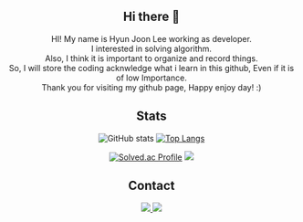 <div align=center>
  
## Hi there 👋
HI! My name is Hyun Joon Lee working as developer. <br>
I interested in solving algorithm. <br>
Also, I think it is important to organize and record things. <br>
So, I will store the coding acknwledge what i learn in this github, Even if it is of low Importance. <br>
Thank you for visiting my github page, Happy enjoy day! :) <br>

## Stats
![GitHub stats](https://github-readme-stats.vercel.app/api?username=joonda&show_icons=true&theme=radical)
[![Top Langs](https://github-readme-stats.vercel.app/api/top-langs/?username=joonda&langs_count=10&layout=compact)]()

[![Solved.ac Profile](http://mazassumnida.wtf/api/v2/generate_badge?boj=hjoon19)](https://solved.ac/hjoon19/) 
<a href="https://solved.ac/hjoon19"><img src="https://mazandi.herokuapp.com/api?handle=hjoon19"></a>





## Contact
  <a href="https://github.com/joonda" target="_blank">
    <img src="https://img.shields.io/badge/GitHub-100000?style=flat&logo=github&logoColor=white"/>
  </a>
  <a href="mailto:hjoon767@gmail.com" target="_blank">
      <img src="https://img.shields.io/badge/Gmail-D14836?style=flat&logo=gmail&logoColor=white"/>
  </a>  

<!--
**joonda/joonda** is a ✨ _special_ ✨ repository because its `README.md` (this file) appears on your GitHub profile.


Here are some ideas to get you started:

- 🔭 I’m currently working on ...
- 🌱 I’m currently learning ...
- 👯 I’m looking to collaborate on ...
- 🤔 I’m looking for help with ...
- 💬 Ask me about ...
- 📫 How to reach me: ...
- 😄 Pronouns: ...
- ⚡ Fun fact: ...
-->

</div>
